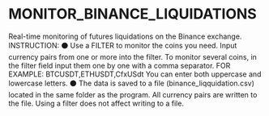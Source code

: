 # MONITOR_BINANCE_LIQUIDATIONS
Real-time monitoring of futures liquidations on the Binance exchange.
INSTRUCTION:
⚫ Use a FILTER to monitor the coins you need. Input currency pairs from one or more into the filter. To monitor several coins, in the filter field input them one by one with a comma separator.
FOR EXAMPLE: BTCUSDT,ETHUSDT,CfxUSdt
You can enter both uppercase and lowercase letters.
⚫ The data is saved to a file (binance_liqquidation.csv) located in the same folder as the program. All currency pairs are written to the file. Using a filter does not affect writing to a file.
